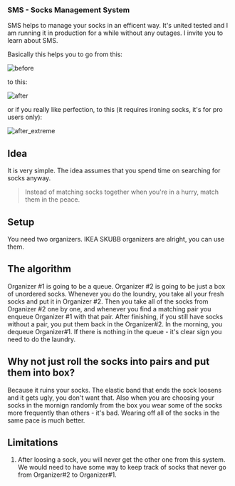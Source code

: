 ### SMS - Socks Management System

SMS helps to manage your socks in an efficent way. It's united tested and I am running it in production for a while without any outages. I invite you to learn about SMS.

Basically this helps you to go from this:

![before](./before.png)

to this:

![after](./after.png)

or if you really like perfection, to this (it requires ironing socks, it's for pro users only):

![after_extreme](./after_extreme.png)

## Idea

It is very simple. The idea assumes that you spend time on searching for socks anyway.

> Instead of matching socks together when you're in a hurry, match them in the peace.

## Setup

You need two organizers. IKEA SKUBB organizers are alright, you can use them.

## The algorithm

Organizer #1 is going to be a queue. Organizer #2 is going to be just a box of unordered socks. Whenever you do the loundry, you take all your fresh socks and put it in Organizer #2. Then you take all of the socks from Organizer #2 one by one, and whenever you find a matching pair you enqueue Organizer #1 with that pair. After finishing, if you still have socks without a pair, you put them back in the Organizer#2. In the morning, you dequeue Organizer#1. If there is nothing in the queue - it's clear sign you need to do the laundry.

## Why not just roll the socks into pairs and put them into box?

Because it ruins your socks. The elastic band that ends the sock loosens and it gets ugly, you don't want that. Also when you are choosing your socks in the mornign randomly from the box you wear some of the socks more frequently than others - it's bad. Wearing off all of the socks in the same pace is much better.

## Limitations

1. After loosing a sock, you will never get the other one from this system. We would need to have some way to keep track of socks that never go from Organizer#2 to Organizer#1.